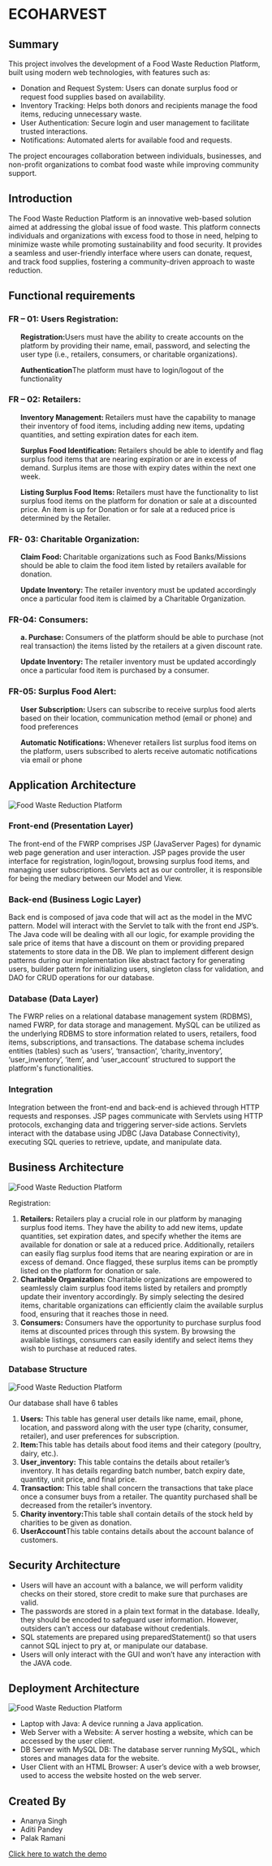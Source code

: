 <h1>ECOHARVEST </h1>

<h2>Summary</h2>
This project involves the development of a Food Waste Reduction Platform, built using modern web technologies, with features such as:

<ul>
  <li>Donation and Request System: Users can donate surplus food or request food supplies based on availability.</li>
  <li>Inventory Tracking: Helps both donors and recipients manage the food items, reducing unnecessary waste.</li>
  <li>User Authentication: Secure login and user management to facilitate trusted interactions.</li>
  <li>Notifications: Automated alerts for available food and requests.</li>
</ul>
The project encourages collaboration between individuals, businesses, and non-profit organizations to combat food waste while improving community support.

<h2>Introduction</h2>
The Food Waste Reduction Platform is an innovative web-based solution aimed at addressing the global issue of food waste. This platform connects individuals and organizations with excess food to those in need, helping to minimize waste while promoting sustainability and food security. It provides a seamless and user-friendly interface where users can donate, request, and track food supplies, fostering a community-driven approach to waste reduction.

<h2>Functional requirements</h2>

<h3>FR – 01: Users Registration:</h3>
<ul><strong>Registration:</strong>Users must have the ability to create accounts on the platform by providing their name, email, password, and selecting the user type (i.e., retailers, consumers, or charitable organizations).</ul>
<ul><strong>Authentication</strong>The platform must have to login/logout of the functionality</ul>

<h3>FR – 02: Retailers:</h3>
<ul><strong>Inventory Management: </strong>Retailers must have the capability to manage their inventory of food items, including adding new items, updating quantities, and setting expiration dates for each item.</ul>
<ul><strong>Surplus Food Identification: </strong>Retailers should be able to identify and flag surplus food items that are nearing expiration or are in excess of demand. Surplus items are those with expiry dates within the next one week.</ul>
<ul><strong>Listing Surplus Food Items: </strong>Retailers must have the functionality to list surplus food items on the platform for donation or sale at a discounted price. An item is up for Donation or for sale at a reduced price is determined by the Retailer.</ul>

<h3>FR- 03: Charitable Organization:</h3>
<ul><strong>Claim Food: </strong>Charitable organizations such as Food Banks/Missions should be able to claim the food item listed by retailers available for donation.</ul>
<ul><strong>Update Inventory: </strong>The retailer inventory must be updated accordingly once a particular food item is claimed by a Charitable Organization.</ul>

<h3>FR-04: Consumers:</h3>
<ul><strong>a. Purchase: </strong>Consumers of the platform should be able to purchase (not real transaction) the items listed by the retailers at a given discount rate.</ul>
<ul><strong>Update Inventory: </strong>The retailer inventory must be updated accordingly once a particular food item is purchased by a consumer.</ul>

<h3>FR-05: Surplus Food Alert:</h3>
<ul><strong>User Subscription: </strong>Users can subscribe to receive surplus food alerts based on their location, communication method (email or phone) and food preferences</ul>
<ul><strong>Automatic Notifications: </strong>Whenever retailers list surplus food items on the platform, users subscribed to alerts receive automatic notifications via email or phone</ul>

<h2>Application Architecture</h2>

![Food Waste Reduction Platform](README/Diagram02.jpg)

<h3>Front-end (Presentation Layer)</h3>
The front-end of the FWRP comprises JSP (JavaServer Pages) for dynamic web page generation and user interaction.
JSP pages provide the user interface for registration, login/logout, browsing surplus food items, and managing user subscriptions.
Servlets act as our controller, it is responsible for being the mediary between our Model and View.

<h3>Back-end (Business Logic Layer)</h3>
Back end is composed of java code that will act as the model in the MVC pattern. 
Model will interact with the Servlet to talk with the front end JSP’s.
The Java code will be dealing with all our logic, for example providing the sale price of items that have a discount on them or providing prepared statements to store data in the DB.
We plan to implement different design patterns during our implementation like abstract factory for generating users, builder pattern for initializing users, singleton class for validation, and DAO for CRUD operations for our database.

<h3>Database (Data Layer)</h3>
The FWRP relies on a relational database management system (RDBMS), named FWRP, for data storage and management.
MySQL can be utilized as the underlying RDBMS to store information related to users, retailers, food items, subscriptions, and transactions.
The database schema includes entities (tables) such as ‘users’, ‘transaction’, ‘charity_inventory’, ‘user_inventory’, ‘item’, and ‘user_account’ structured to support the platform's functionalities.

<h3>Integration</h3>
Integration between the front-end and back-end is achieved through HTTP requests and responses.
JSP pages communicate with Servlets using HTTP protocols, exchanging data and triggering server-side actions.
Servlets interact with the database using JDBC (Java Database Connectivity), executing SQL queries to retrieve, update, and manipulate data.

<h2>Business Architecture</h2>

![Food Waste Reduction Platform](README/Diagram01.jpg)

Registration:
<ol>
  <li><strong>Retailers:</strong> Retailers play a crucial role in our platform by managing surplus food items. They have the ability to add new items, update quantities, set expiration dates, and specify whether the items are available for donation or sale at a reduced price. Additionally, retailers can easily flag surplus food items that are nearing expiration or are in excess of demand. Once flagged, these surplus items can be promptly listed on the platform for donation or sale.</li>
  <li><strong>Charitable Organization:</strong> Charitable organizations are empowered to seamlessly claim surplus food items listed by retailers and promptly update their inventory accordingly. By simply selecting the desired items, charitable organizations can efficiently claim the available surplus food, ensuring that it reaches those in need.</li>
  <li><strong>Consumers:</strong> Consumers have the opportunity to purchase surplus food items at discounted prices through this system. By browsing the available listings, consumers can easily identify and select items they wish to purchase at reduced rates.</li>
</ol>

<h3>Database Structure</h3>

![Food Waste Reduction Platform](README/Diagram03.jpg)

Our database shall have 6 tables
<ol>
    <li><strong>Users:</strong> This table has general user details like name, email, phone, location, and password along with the user type (charity, consumer, retailer), and user preferences for subscription.</li> 
    <li><strong>Item:</strong>This table has details about food items and their category (poultry, dairy, etc.).</li>
    <li><strong>User_inventory:</strong> This table contains the details about retailer’s inventory. It has details regarding batch number, batch expiry date, quantity, unit price, and final price.</li>
    <li><strong>Transaction: </strong>This table shall concern the transactions that take place once a consumer buys from a retailer. The quantity purchased shall be decreased from the retailer’s inventory.</li>
    <li><strong>Charity inventory:</strong>This table shall contain details of the stock held by charities to be given as donation.</li>
    <li><strong>UserAccount</strong>This table contains details about the account balance of customers.</li>
</ol>

<h2>Security Architecture </h2>
<ul>
  <li>Users will have an account with a balance, we will perform validity checks on their stored, store credit to make sure that purchases are valid.</li>
  <li>The passwords are stored in a plain text format in the database. Ideally, they should be encoded to safeguard user information. However, outsiders can’t access our database without credentials.</li>
  <li>SQL statements are prepared using preparedStatement() so that users cannot SQL inject to pry at, or manipulate our database.</li>
  <li>Users will only interact with the GUI and won’t have any interaction with the JAVA code.</li>
</ul>

<h2>Deployment Architecture</h2>

![Food Waste Reduction Platform](README/Diagram04.jpg)

<ul>
  <li>Laptop with Java: A device running a Java application.</li>
  <li>Web Server with a Website: A server hosting a website, which can be accessed by the user client.</li>
  <li>DB Server with MySQL DB: The database server running MySQL, which stores and manages data for the website.</li>
  <li>User Client with an HTML Browser: A user’s device with a web browser, used to access the website hosted on the web server.</li>
</ul>



<h2>Created By</h2> 
<ul>
  <li>Ananya Singh</li>
  <li>Aditi Pandey</li>
  <li>Palak Ramani</li>
</ul>

[Click here to watch the demo](./ecoharvest.mp4)


